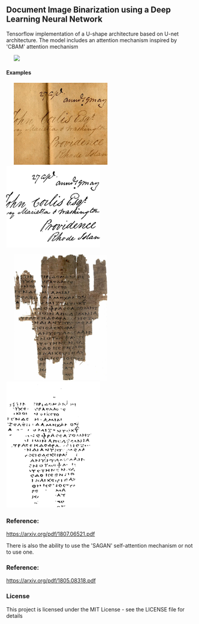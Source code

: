 ## Document Image Binarization using a Deep Learning Neural Network

Tensorflow implementation of a U-shape architecture based on U-net architecture. 
The model includes an attention mechanism inspired by 'CBAM' attention mechanism

<p float="left">
<img   src="images/attention_diagramm.png"  hspace="20" width="250" > 
</p>


#### Examples 
<p float="left">
<img   src="images/24testing.png"  hspace="20" width="250" >  
<img   src="images/mybin_24.png"  width="250">   
</p>

<p float="left">
<img   src="images/112testing.png"  hspace="20" width="250" >  
<img   src="images/mybin_112.png"  width="250">   
</p>

### Reference:

https://arxiv.org/pdf/1807.06521.pdf



There is also the ability to use the 'SAGAN' self-attention mechanism or not to use one.

### Reference:

https://arxiv.org/pdf/1805.08318.pdf


### License

This project is licensed under the MIT License - see the LICENSE file for details

